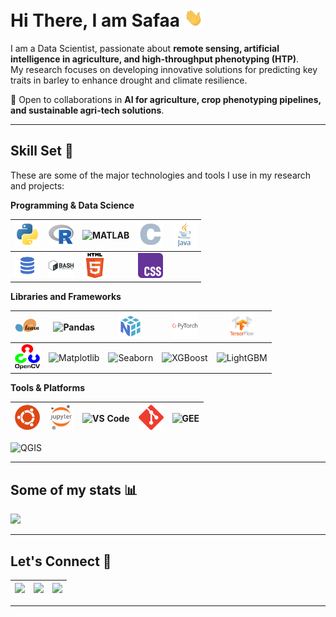 <h1>Hi There, I am Safaa <img src="https://raw.githubusercontent.com/ABSphreak/ABSphreak/master/gifs/Hi.gif" width="30px"></h1>

I am a Data Scientist, passionate about **remote sensing, artificial intelligence in agriculture, and high-throughput phenotyping (HTP)**.  
My research focuses on developing innovative solutions for predicting key traits in barley to enhance drought and climate resilience.  
 
🌱 Open to collaborations in **AI for agriculture, crop phenotyping pipelines, and sustainable agri-tech solutions**.  

---

## Skill Set :muscle:

These are some of the major technologies and tools I use in my research and projects:

**Programming & Data Science**

<img title="Python" alt="Python" width="40px" src="https://raw.githubusercontent.com/github/explore/master/topics/python/python.png" />|<img title="R" alt="R" width="40px" src="https://raw.githubusercontent.com/github/explore/master/topics/r/r.png">|<img title="MATLAB" alt="MATLAB" width="40px" src="https://upload.wikimedia.org/wikipedia/commons/2/21/Matlab_Logo.png">|<img title="C" alt="C" width="40px" src="https://raw.githubusercontent.com/github/explore/master/topics/c/c.png">|<img title="Java" alt="Java" width="40px" src="https://raw.githubusercontent.com/github/explore/master/topics/java/java.png">
|--|--|--|--|--|
<img title="SQL" alt="SQL" width="40px" src="https://raw.githubusercontent.com/github/explore/master/topics/sql/sql.png">|<img title="Bash" alt="Bash" width="40px" src="https://raw.githubusercontent.com/github/explore/master/topics/bash/bash.png">|<img title="HTML5" alt="HTML" width="40px" src="https://raw.githubusercontent.com/github/explore/master/topics/html/html.png">|<img title="CSS3" alt="CSS" width="40px" src="https://raw.githubusercontent.com/github/explore/master/topics/css/css.png">

**Libraries and Frameworks**

<img title="Scikit-Learn" alt="Scikit Learn" width="40px" src="https://raw.githubusercontent.com/github/explore/master/topics/scikit-learn/scikit-learn.png">|<img title="Pandas" alt="Pandas" width="40px" src="https://raw.githubusercontent.com/github/explore/master/topics/pandas/pandas.png">|<img title="NumPy" alt="NumPy" width="40px" src="https://raw.githubusercontent.com/github/explore/master/topics/numpy/numpy.png">|<img title="PyTorch" alt="PyTorch" width="40px" src="https://raw.githubusercontent.com/github/explore/master/topics/pytorch/pytorch.png">|<img title="TensorFlow" alt="TensorFlow" width="40px" src="https://raw.githubusercontent.com/github/explore/master/topics/tensorflow/tensorflow.png">
|--|--|--|--|--|
<img title="OpenCV" alt="OpenCV" width="40px" src="https://raw.githubusercontent.com/github/explore/master/topics/opencv/opencv.png">|<img title="Matplotlib" alt="Matplotlib" width="40px" src="https://raw.githubusercontent.com/github/explore/master/topics/matplotlib/matplotlib.png">|<img title="Seaborn" alt="Seaborn" width="40px" src="https://seaborn.pydata.org/_images/logo-tall-lightbg.svg">|<img title="XGBoost" alt="XGBoost" width="40px" src="https://avatars.githubusercontent.com/u/21003710?s=200&v=4">|<img title="LightGBM" alt="LightGBM" width="40px" src="https://upload.wikimedia.org/wikipedia/commons/6/69/LightGBM_logo.png">

**Tools & Platforms**

<img title="Ubuntu" alt="Ubuntu" width="40px" src="https://raw.githubusercontent.com/github/explore/master/topics/ubuntu/ubuntu.png">|<img title="Jupyter Notebook" alt="Jupyter" width="40px" src="https://raw.githubusercontent.com/github/explore/master/topics/jupyter-notebook/jupyter-notebook.png">|<img title="VS Code" alt="VS Code" width="40px" src="https://img.icons8.com/fluent/48/000000/visual-studio-code-2019.png">|<img title="Git" alt="git" width="40px" src="https://raw.githubusercontent.com/github/explore/master/topics/git/git.png">|<img title="Google Earth Engine" alt="GEE" width="40px" src="https://earthengine.google.com/static/images/earth-engine-logo.png">
|--|--|--|--|--|
<img title="QGIS" alt="QGIS" width="40px" src="https://upload.wikimedia.org/wikipedia/commons/9/96/QGIS_logo_new.svg">

<br>

---

## Some of my stats :bar_chart:

<img src="https://github-readme-stats.vercel.app/api?username=SafaaOuahid&show_icons=true&theme=radical&include_all_commits=true">

---

## Let's Connect :handshake:

<a href="https://www.linkedin.com/in/safaa-ouahid/"><img src="https://cdn2.iconfinder.com/data/icons/social-media-2285/512/1_Linkedin_unofficial_colored_svg-128.png" width="40"></a> | <a href="https://www.researchgate.net/profile/Safaa-Ouahid"><img src="https://upload.wikimedia.org/wikipedia/commons/5/5e/ResearchGate_icon_SVG.svg" width="40"></a> | <a href="https://scholar.google.com/citations?user=YOUR_ID"><img src="https://upload.wikimedia.org/wikipedia/commons/c/c7/Google_Scholar_logo.svg" width="40"></a>  
|--|--|--|

---





